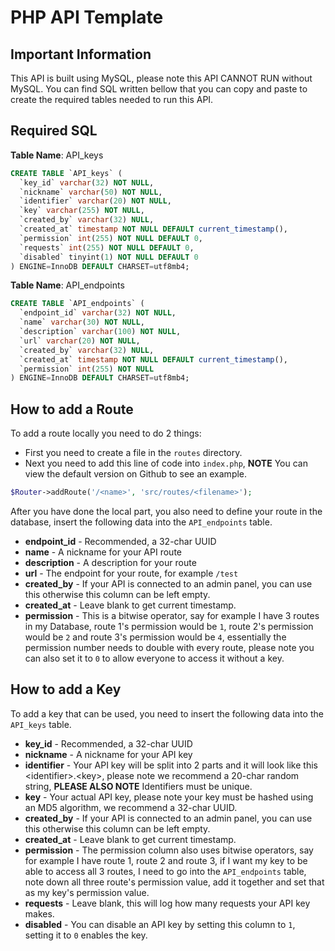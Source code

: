 # PHP API Template

## Important Information
This API is built using MySQL, please note this API CANNOT RUN without MySQL. You can find SQL written bellow that you can
copy and paste to create the required tables needed to run this API.

## Required SQL
**Table Name**: API_keys
```sql
CREATE TABLE `API_keys` (
  `key_id` varchar(32) NOT NULL,
  `nickname` varchar(50) NOT NULL,
  `identifier` varchar(20) NOT NULL,
  `key` varchar(255) NOT NULL,
  `created_by` varchar(32) NULL,
  `created_at` timestamp NOT NULL DEFAULT current_timestamp(),
  `permission` int(255) NOT NULL DEFAULT 0,
  `requests` int(255) NOT NULL DEFAULT 0,
  `disabled` tinyint(1) NOT NULL DEFAULT 0
) ENGINE=InnoDB DEFAULT CHARSET=utf8mb4;
```

**Table Name**: API_endpoints
```sql
CREATE TABLE `API_endpoints` (
  `endpoint_id` varchar(32) NOT NULL,
  `name` varchar(30) NOT NULL,
  `description` varchar(100) NOT NULL,
  `url` varchar(20) NOT NULL,
  `created_by` varchar(32) NULL,
  `created_at` timestamp NOT NULL DEFAULT current_timestamp(),
  `permission` int(255) NOT NULL
) ENGINE=InnoDB DEFAULT CHARSET=utf8mb4;
```

## How to add a Route
To add a route locally you need to do 2 things:
- First you need to create a file in the `routes` directory.
- Next you need to add this line of code into `index.php`, **NOTE** You can view the default version on Github to see an example.
```php
$Router->addRoute('/<name>', 'src/routes/<filename>');
```

After you have done the local part, you also need to define your route 
in the database, insert the following data into the `API_endpoints` table.
- **endpoint_id** - Recommended, a 32-char UUID
- **name** - A nickname for your API route
- **description** - A description for your route
- **url** - The endpoint for your route, for example `/test`
- **created_by** - If your API is connected to an admin panel, you can use this otherwise this column can be left empty.
- **created_at** - Leave blank to get current timestamp.
- **permission** - This is a bitwise operator, say for example I have 3 routes in my Database, route 1's permission would be `1`, route 2's permission would be `2` and route 3's permission would be `4`, essentially the permission number needs to double with every route, please note you can also set it to `0` to allow everyone to access it without a key.

## How to add a Key
To add a key that can be used, you need to insert the following data into the `API_keys` table.
- **key_id** - Recommended, a 32-char UUID
- **nickname** - A nickname for your API key
- **identifier** - Your API key will be split into 2 parts and it will look like this \<identifier>.\<key>, please note we recommend a 20-char random string, **PLEASE ALSO NOTE** Identifiers must be unique.
- **key** - Your actual API key, please note your key must be hashed using an MD5 algorithm, we recommend a 32-char UUID.
- **created_by** - If your API is connected to an admin panel, you can use this otherwise this column can be left empty.
- **created_at** - Leave blank to get current timestamp.
- **permission** - The permission column also uses bitwise operators, say for example I have route 1, route 2 and route 3, if I want my key to be able to access all 3 routes, I need to go into the `API_endpoints` table, note down all three route's permission value, add it together and set that as my key's permission value.
- **requests** - Leave blank, this will log how many requests your API key makes.
- **disabled** - You can disable an API key by setting this column to `1`, setting it to `0` enables the key.
